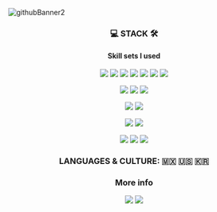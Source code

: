 ![githubBanner2](https://user-images.githubusercontent.com/67306416/112152619-d3cc6b00-8c25-11eb-8320-ddf981f22e24.png)

<h3 align="center">💻 STACK 🛠</h3>
<h4 align="center">Skill sets I used</h4>
<p align="center">
  <img src="https://img.shields.io/badge/-Javascript-F7DF1E?style=for-the-badge&logo=javascript&logoColor=black">
  <img src="https://img.shields.io/badge/-React-61DAFB?style=for-the-badge&logo=react&logoColor=black">
  <img src="https://img.shields.io/badge/-Redux-764ABC?style=for-the-badge&logo=redux&logoColor=white">
  <img src="https://img.shields.io/badge/-Typescript-3178C6?style=for-the-badge&logo=typescript&logoColor=white">
  <img src="https://img.shields.io/badge/-HTML-E34F26?style=for-the-badge&logo=HTML5&logoColor=white">
  <img src="https://img.shields.io/badge/-CSS-1572B6?style=for-the-badge&logo=css3&logoColor=white">
  <img src="https://img.shields.io/badge/-Styled components-DB7093?style=for-the-badge&logo=styled-components&logoColor=white">
</p>
<p align="center">
  <img src="https://img.shields.io/badge/-Gatsby-663399?style=for-the-badge&logo=gatsby&logoColor=white">
  <img src="https://img.shields.io/badge/-Next.js-000000?style=for-the-badge&logo=next.js&logoColor=white">
  <img src="https://img.shields.io/badge/-GraphQL-E434AA?style=for-the-badge&logo=graphql&logoColor=white">
</p>
<p align="center">
  <img src="https://img.shields.io/badge/-Node.js-339933?style=for-the-badge&logo=node.js&logoColor=white">
  <img src="https://img.shields.io/badge/-Express-000000?style=for-the-badge&logo=express&logoColor=white">
</p>
<p align="center">
  <img src="https://img.shields.io/badge/-Mysql-4479A1?style=for-the-badge&logo=mysql&logoColor=white">
  <img src="https://img.shields.io/badge/-Sequelize-blue?style=for-the-badge">
</p>
<p align="center">
  <img src="https://img.shields.io/badge/-Notion-000000?style=for-the-badge&logo=notion&logoColor=white">
  <img src="https://img.shields.io/badge/-Slack-4A154B?style=for-the-badge&logo=slack&logoColor=white">
  <img src="https://img.shields.io/badge/-AWS-232F3E?style=for-the-badge&logo=amazon-aws&logoColor=white">
</p>

<h3 align="center"> LANGUAGES & CULTURE: 🇲🇽 🇺🇸 🇰🇷</h2>

<h3 align="center">More info</h2>
<p align="center">
  <img src="https://img.shields.io/badge/-Korean%20Tech%20Blog-11B48A?style=for-the-badge&logo=vimeo&logoColor=white&link=https://velog.io/@jha0402">
<!--   <img src="https://img.shields.io/badge/-Instagram-E4405F?style=for-the-badge&logo=instagram&logoColor=white&link=https://www.instagram.com/zenoanjh/"> -->
  <img src="https://img.shields.io/badge/-Gmail-EA4335?style=for-the-badge&logo=gmail&logoColor=white&link=jha0402@gmail.com">
</p>
